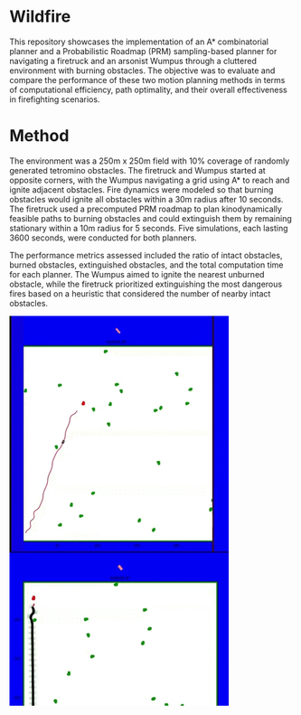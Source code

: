 # Wildfire
This repository showcases the implementation of an A* combinatorial planner and a Probabilistic Roadmap (PRM) sampling-based planner for navigating a firetruck and an arsonist Wumpus through a cluttered environment with burning obstacles. The objective was to evaluate and compare the performance of these two motion planning methods in terms of computational efficiency, path optimality, and their overall effectiveness in firefighting scenarios.

# Method
The environment was a 250m x 250m field with 10% coverage of randomly generated tetromino obstacles. The firetruck and Wumpus started at opposite corners, with the Wumpus navigating a grid using A* to reach and ignite adjacent obstacles. Fire dynamics were modeled so that burning obstacles would ignite all obstacles within a 30m radius after 10 seconds. The firetruck used a precomputed PRM roadmap to plan kinodynamically feasible paths to burning obstacles and could extinguish them by remaining stationary within a 10m radius for 5 seconds. Five simulations, each lasting 3600 seconds, were conducted for both planners.

The performance metrics assessed included the ratio of intact obstacles, burned obstacles, extinguished obstacles, and the total computation time for each planner. The Wumpus aimed to ignite the nearest unburned obstacle, while the firetruck prioritized extinguishing the most dangerous fires based on a heuristic that considered the number of nearby intact obstacles.


![git1](./HA_star.gif)

